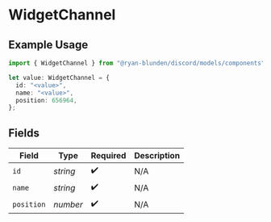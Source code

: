 # WidgetChannel

## Example Usage

```typescript
import { WidgetChannel } from "@ryan-blunden/discord/models/components";

let value: WidgetChannel = {
  id: "<value>",
  name: "<value>",
  position: 656964,
};
```

## Fields

| Field              | Type               | Required           | Description        |
| ------------------ | ------------------ | ------------------ | ------------------ |
| `id`               | *string*           | :heavy_check_mark: | N/A                |
| `name`             | *string*           | :heavy_check_mark: | N/A                |
| `position`         | *number*           | :heavy_check_mark: | N/A                |